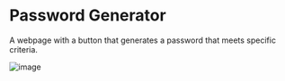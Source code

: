 # Password Generator

A webpage with a button that generates a password that meets specific criteria.

![image](https://github.com/sav-the-sag/password_generator/assets/144732796/5e30ec11-e3e7-4e8b-9b94-fd110eea278b)

